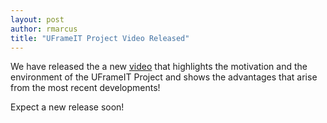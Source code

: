 ```yaml
---
layout: post
author: rmarcus
title: "UFrameIT Project Video Released"
---
```

We have released the a new [video](https://youtu.be/4hrL88jxcX0) that highlights the motivation and the environment of the UFrameIT Project and shows the advantages that arise from the most recent developments!

Expect a new release soon!
